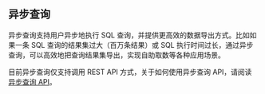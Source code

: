 ## 异步查询

异步查询支持用户异步地执行 SQL 查询，并提供更高效的数据导出方式。比如如果一条 SQL 查询的结果集过大（百万条结果）或 SQL 执行时间过长，通过异步查询，可以高效地把查询结果集导出，实现自助取数等各种应用场景。

目前异步查询仅支持调用 REST API 方式，关于如何使用异步查询 API，请阅读 [异步查询 API](../rest/async_query_api.cn.md)。